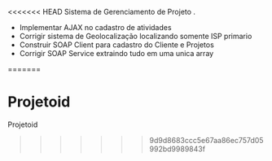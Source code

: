 <<<<<<< HEAD
Sistema de Gerenciamento de Projeto .

 - Implementar AJAX no cadastro de atividades
 - Corrigir sistema de Geolocalização localizando somente ISP primario
 - Construir SOAP Client para cadastro do Cliente e Projetos
 - Corrigir SOAP Service extraindo tudo em uma unica array


=======
# Projetoid
Projetoid
>>>>>>> 9d9d8683ccc5e67aa86ec757d05992bd9989843f
